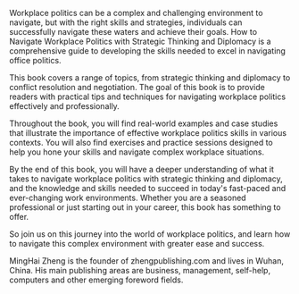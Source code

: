 

Workplace politics can be a complex and challenging environment to navigate, but with the right skills and strategies, individuals can successfully navigate these waters and achieve their goals. How to Navigate Workplace Politics with Strategic Thinking and Diplomacy is a comprehensive guide to developing the skills needed to excel in navigating office politics.

This book covers a range of topics, from strategic thinking and diplomacy to conflict resolution and negotiation. The goal of this book is to provide readers with practical tips and techniques for navigating workplace politics effectively and professionally.

Throughout the book, you will find real-world examples and case studies that illustrate the importance of effective workplace politics skills in various contexts. You will also find exercises and practice sessions designed to help you hone your skills and navigate complex workplace situations.

By the end of this book, you will have a deeper understanding of what it takes to navigate workplace politics with strategic thinking and diplomacy, and the knowledge and skills needed to succeed in today's fast-paced and ever-changing work environments. Whether you are a seasoned professional or just starting out in your career, this book has something to offer.

So join us on this journey into the world of workplace politics, and learn how to navigate this complex environment with greater ease and success.

MingHai Zheng is the founder of zhengpublishing.com and lives in Wuhan, China. His main publishing areas are business, management, self-help, computers and other emerging foreword fields.
